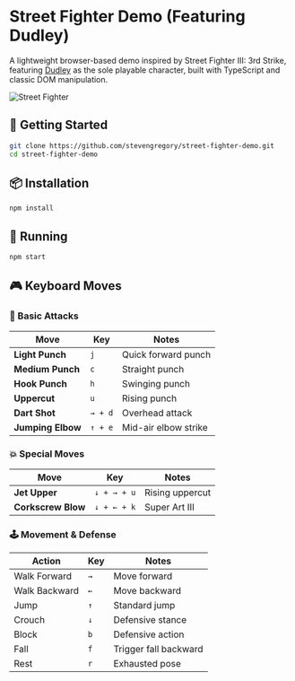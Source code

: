 # Street Fighter Demo (Featuring Dudley)

A lightweight browser-based demo inspired by Street Fighter III: 3rd Strike, featuring [Dudley](<https://en.wikipedia.org/wiki/Dudley_(Street_Fighter)>) as the sole playable character, built with TypeScript and classic DOM manipulation.

![Street Fighter](http://i.imgur.com/titqNDJ.png)

## 🚀 Getting Started

```bash
git clone https://github.com/stevengregory/street-fighter-demo.git
cd street-fighter-demo
```

## 📦 Installation

```bash
npm install
```

## 🏃 Running

```bash
npm start
```

## 🎮 Keyboard Moves

### 🥊 Basic Attacks

| Move              | Key     | Notes                |
| ----------------- | ------- | -------------------- |
| **Light Punch**   | `j`     | Quick forward punch  |
| **Medium Punch**  | `c`     | Straight punch       |
| **Hook Punch**    | `h`     | Swinging punch       |
| **Uppercut**      | `u`     | Rising punch         |
| **Dart Shot**     | `→ + d` | Overhead attack      |
| **Jumping Elbow** | `↑ + e` | Mid-air elbow strike |

### 💥 Special Moves

| Move               | Key         | Notes           |
| ------------------ | ----------- | --------------- |
| **Jet Upper**      | `↓ + → + u` | Rising uppercut |
| **Corkscrew Blow** | `↓ + ← + k` | Super Art III   |

### 🕹️ Movement & Defense

| Action        | Key | Notes                 |
| ------------- | --- | --------------------- |
| Walk Forward  | `→` | Move forward          |
| Walk Backward | `←` | Move backward         |
| Jump          | `↑` | Standard jump         |
| Crouch        | `↓` | Defensive stance      |
| Block         | `b` | Defensive action      |
| Fall          | `f` | Trigger fall backward |
| Rest          | `r` | Exhausted pose        |
